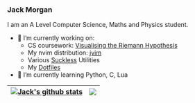 ### Jack Morgan

<!--

- 🔭 I’m currently working on ...
- 🌱 I’m currently learning ...
- 👯 I’m looking to collaborate on ...
- 🤔 I’m looking for help with ...
- 💬 Ask me about ...
- 📫 How to reach me: ...
- 😄 Pronouns: ...
- ⚡ Fun fact: ...
-->
I am an A Level Computer Science, Maths and Physics student.

- 🔭 I’m currently working on:
  - CS coursework: [Visualising the Riemann Hypothesis](https://www.github.com/jackm245/Riemann-Hypothesis)
  - My nvim distribution: [jvim](https://www.github.com/jackm245/jvim)
  - Various [Suckless](https://www.suckless.org/) Utilities
  - My [Dotfiles](https://github.com/jackm245/dotfiles)
- 🌱 I’m currently learning Python, C, Lua
<!-- 👯 I’m looking to collaborate on ...
- 🤔 I’m looking for help with ...
- 💬 Ask me about ...
- 📫 How to reach me: ...
- 😄 Pronouns: ...
- ⚡ Fun fact: ...
-->

| <a href="https://github.com/jackm245"><img align="center" src="https://github-readme-stats.vercel.app/api?username=jackm245&theme=github_dark&show_icons=true&hide=issues&hide_border=true" alt="Jack's github stats" /></a> | <a href="https://github.com/jackm245"><img align="center" src="https://github-readme-stats.vercel.app/api/top-langs/?username=jackm245&theme=github_dark&layout=compact&hide_border=true" /></a> |
| ------------- | ------------- |


